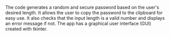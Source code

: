 The code generates a random and secure password based on the user's desired length. It allows the user to copy the password to the clipboard for easy use. It also checks that the input length is a valid number and displays an error message if not. The app has a graphical user interface (GUI) created with tkinter.
